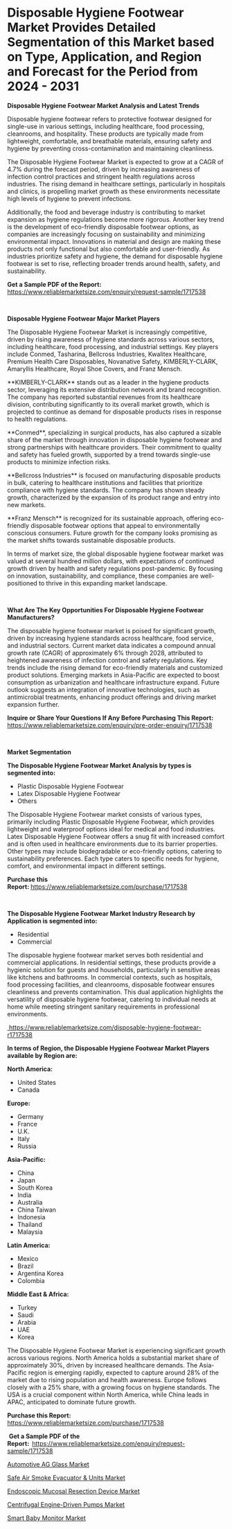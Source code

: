<p><h1>Disposable Hygiene Footwear Market Provides Detailed Segmentation of this Market based on Type, Application, and Region and Forecast for the Period from 2024 - 2031</h1></p><p><strong>Disposable Hygiene Footwear Market Analysis and Latest Trends</strong></p>
<p><p>Disposable hygiene footwear refers to protective footwear designed for single-use in various settings, including healthcare, food processing, cleanrooms, and hospitality. These products are typically made from lightweight, comfortable, and breathable materials, ensuring safety and hygiene by preventing cross-contamination and maintaining cleanliness.</p><p>The Disposable Hygiene Footwear Market is expected to grow at a CAGR of 4.7% during the forecast period, driven by increasing awareness of infection control practices and stringent health regulations across industries. The rising demand in healthcare settings, particularly in hospitals and clinics, is propelling market growth as these environments necessitate high levels of hygiene to prevent infections.</p><p>Additionally, the food and beverage industry is contributing to market expansion as hygiene regulations become more rigorous. Another key trend is the development of eco-friendly disposable footwear options, as companies are increasingly focusing on sustainability and minimizing environmental impact. Innovations in material and design are making these products not only functional but also comfortable and user-friendly. As industries prioritize safety and hygiene, the demand for disposable hygiene footwear is set to rise, reflecting broader trends around health, safety, and sustainability.</p></p>
<p><strong>Get a Sample PDF of the Report:&nbsp;</strong> <a href="https://www.reliablemarketsize.com/enquiry/request-sample/1717538?utm_campaign=1103&utm_medium=2&utm_source=Github&utm_content=ia&utm_term=14102024&utm_id=disposable-hygiene-footwear">https://www.reliablemarketsize.com/enquiry/request-sample/1717538</a></p>
<p>&nbsp;</p>
<p><strong>Disposable Hygiene Footwear Major Market Players</strong></p>
<p><p>The Disposable Hygiene Footwear Market is increasingly competitive, driven by rising awareness of hygiene standards across various sectors, including healthcare, food processing, and industrial settings. Key players include Conmed, Tasharina, Bellcross Industries, Kwalitex Healthcare, Premium Health Care Disposables, Novanative Safety, KIMBERLY-CLARK, Amaryllis Healthcare, Royal Shoe Covers, and Franz Mensch.</p><p>**KIMBERLY-CLARK** stands out as a leader in the hygiene products sector, leveraging its extensive distribution network and brand recognition. The company has reported substantial revenues from its healthcare division, contributing significantly to its overall market growth, which is projected to continue as demand for disposable products rises in response to health regulations.</p><p>**Conmed**, specializing in surgical products, has also captured a sizable share of the market through innovation in disposable hygiene footwear and strong partnerships with healthcare providers. Their commitment to quality and safety has fueled growth, supported by a trend towards single-use products to minimize infection risks.</p><p>**Bellcross Industries** is focused on manufacturing disposable products in bulk, catering to healthcare institutions and facilities that prioritize compliance with hygiene standards. The company has shown steady growth, characterized by the expansion of its product range and entry into new markets.</p><p>**Franz Mensch** is recognized for its sustainable approach, offering eco-friendly disposable footwear options that appeal to environmentally conscious consumers. Future growth for the company looks promising as the market shifts towards sustainable disposable products.</p><p>In terms of market size, the global disposable hygiene footwear market was valued at several hundred million dollars, with expectations of continued growth driven by health and safety regulations post-pandemic. By focusing on innovation, sustainability, and compliance, these companies are well-positioned to thrive in this expanding market landscape.</p></p>
<p>&nbsp;</p>
<p><strong>What Are The Key Opportunities For Disposable Hygiene Footwear Manufacturers?</strong></p>
<p><p>The disposable hygiene footwear market is poised for significant growth, driven by increasing hygiene standards across healthcare, food service, and industrial sectors. Current market data indicates a compound annual growth rate (CAGR) of approximately 6% through 2028, attributed to heightened awareness of infection control and safety regulations. Key trends include the rising demand for eco-friendly materials and customized product solutions. Emerging markets in Asia-Pacific are expected to boost consumption as urbanization and healthcare infrastructure expand. Future outlook suggests an integration of innovative technologies, such as antimicrobial treatments, enhancing product offerings and driving market expansion further.</p></p>
<p><strong>Inquire or Share Your Questions If Any Before Purchasing This Report:</strong> <a href="https://www.reliablemarketsize.com/enquiry/pre-order-enquiry/1717538?utm_campaign=1103&utm_medium=2&utm_source=Github&utm_content=ia&utm_term=14102024&utm_id=disposable-hygiene-footwear">https://www.reliablemarketsize.com/enquiry/pre-order-enquiry/1717538</a></p>
<p>&nbsp;</p>
<p><strong>Market Segmentation</strong></p>
<p><strong>The Disposable Hygiene Footwear Market Analysis by types is segmented into:</strong></p>
<p><ul><li>Plastic Disposable Hygiene Footwear</li><li>Latex Disposable Hygiene Footwear</li><li>Others</li></ul></p>
<p><p>The Disposable Hygiene Footwear market consists of various types, primarily including Plastic Disposable Hygiene Footwear, which provides lightweight and waterproof options ideal for medical and food industries. Latex Disposable Hygiene Footwear offers a snug fit with increased comfort and is often used in healthcare environments due to its barrier properties. Other types may include biodegradable or eco-friendly options, catering to sustainability preferences. Each type caters to specific needs for hygiene, comfort, and environmental impact in different settings.</p></p>
<p><strong>Purchase this Report:&nbsp;</strong><a href="https://www.reliablemarketsize.com/purchase/1717538?utm_campaign=1103&utm_medium=2&utm_source=Github&utm_content=ia&utm_term=14102024&utm_id=disposable-hygiene-footwear">https://www.reliablemarketsize.com/purchase/1717538</a></p>
<p>&nbsp;</p>
<p><strong>The Disposable Hygiene Footwear Market Industry Research by Application is segmented into:</strong></p>
<p><ul><li>Residential</li><li>Commercial</li></ul></p>
<p><p>The disposable hygiene footwear market serves both residential and commercial applications. In residential settings, these products provide a hygienic solution for guests and households, particularly in sensitive areas like kitchens and bathrooms. In commercial contexts, such as hospitals, food processing facilities, and cleanrooms, disposable footwear ensures cleanliness and prevents contamination. This dual application highlights the versatility of disposable hygiene footwear, catering to individual needs at home while meeting stringent sanitary requirements in professional environments.</p></p>
<p><a href="https://www.reliablemarketsize.com/disposable-hygiene-footwear-r1717538?utm_campaign=1103&utm_medium=2&utm_source=Github&utm_content=ia&utm_term=14102024&utm_id=disposable-hygiene-footwear">&nbsp;https://www.reliablemarketsize.com/disposable-hygiene-footwear-r1717538</a></p>
<p><strong>In terms of Region, the Disposable Hygiene Footwear Market Players available by Region are:</strong></p>
<p>
    <p> <strong> North America: </strong>
        <ul>
            <li>United States</li>
            <li>Canada</li>
        </ul>
        </p> 
    <p> <strong> Europe: </strong>
        <ul>
            <li>Germany</li>
            <li>France</li>
            <li>U.K.</li>
            <li>Italy</li>
            <li>Russia</li>
        </ul>
        </p> 
    <p> <strong> Asia-Pacific: </strong>
        <ul>
            <li>China</li>
            <li>Japan</li>
            <li>South Korea</li>
            <li>India</li>
            <li>Australia</li>
            <li>China Taiwan</li>
            <li>Indonesia</li>
            <li>Thailand</li>
            <li>Malaysia</li>
        </ul>
        </p> 
    <p> <strong> Latin America: </strong>
        <ul>
            <li>Mexico</li>
            <li>Brazil</li>
            <li>Argentina Korea</li>
            <li>Colombia</li>
        </ul>
        </p> 
    <p> <strong> Middle East & Africa: </strong>
        <ul>
            <li>Turkey</li>
            <li>Saudi</li>
            <li>Arabia</li>
            <li>UAE</li>
            <li>Korea</li>
        </ul>
    </p>
    </p>
<p><p>The Disposable Hygiene Footwear Market is experiencing significant growth across various regions. North America holds a substantial market share of approximately 30%, driven by increased healthcare demands. The Asia-Pacific region is emerging rapidly, expected to capture around 28% of the market due to rising population and health awareness. Europe follows closely with a 25% share, with a growing focus on hygiene standards. The USA is a crucial component within North America, while China leads in APAC, anticipated to dominate future growth.</p></p>
<p><strong>Purchase this Report: </strong><a href="https://www.reliablemarketsize.com/purchase/1717538?utm_campaign=1103&utm_medium=2&utm_source=Github&utm_content=ia&utm_term=14102024&utm_id=disposable-hygiene-footwear">https://www.reliablemarketsize.com/purchase/1717538</a></p>
<p>&nbsp;<strong>Get a Sample PDF of the Report:&nbsp;&nbsp;</strong><a href="https://www.reliablemarketsize.com/enquiry/request-sample/1717538?utm_campaign=1103&utm_medium=2&utm_source=Github&utm_content=ia&utm_term=14102024&utm_id=disposable-hygiene-footwear">https://www.reliablemarketsize.com/enquiry/request-sample/1717538</a></p>
<p><strong></strong></p>
<p><p><a href="https://www.linkedin.com/pulse/automotive-ag-glass-mosaic-piecing-together-global-market-neqkf?trk=public_post_embed_feed-article-content&utm_campaign=1103&utm_medium=2&utm_source=Github&utm_content=ia&utm_term=14102024&utm_id=disposable-hygiene-footwear">Automotive AG Glass Market</a></p><p><a href="https://github.com/anidillnagatat/Market-Research-Report-List-1/blob/main/safe-air-smoke-evacuator-units-market.md?utm_campaign=1103&utm_medium=2&utm_source=Github&utm_content=ia&utm_term=14102024&utm_id=disposable-hygiene-footwear">Safe Air Smoke Evacuator & Units Market</a></p><p><a href="https://github.com/lallietva4l/Market-Research-Report-List-1/blob/main/endoscopic-mucosal-resection-device-market.md?utm_campaign=1103&utm_medium=2&utm_source=Github&utm_content=ia&utm_term=14102024&utm_id=disposable-hygiene-footwear">Endoscopic Mucosal Resection Device Market</a></p><p><a href="https://www.linkedin.com/pulse/opportunities-challenges-centrifugal-engine-driven-pumps-market-w4knf?trk=public_post_embed_feed-article-content&utm_campaign=1103&utm_medium=2&utm_source=Github&utm_content=ia&utm_term=14102024&utm_id=disposable-hygiene-footwear">Centrifugal Engine-Driven Pumps Market</a></p><p><a href="https://www.linkedin.com/pulse/smart-baby-monitor-market-research-report-exploring-size-revenue-pjkaf?trk=public_post_embed_feed-article-content&utm_campaign=1103&utm_medium=2&utm_source=Github&utm_content=ia&utm_term=14102024&utm_id=disposable-hygiene-footwear">Smart Baby Monitor Market</a></p></p>
